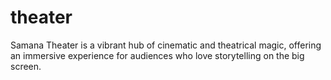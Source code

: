 # theater
Samana Theater is a vibrant hub of cinematic and theatrical magic, offering an immersive experience for audiences who love storytelling on the big screen.
